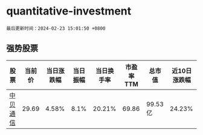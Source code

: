 # quantitative-investment

`最后更新时间：2024-02-23 15:01:50 +0800`

## 强势股票

|股票|当前价|当日涨跌幅|当日振幅|当日换手率|市盈率TTM|总市值|近10日涨跌幅|
|----|----|----|----|----|----|----|----|
|[中贝通信](https://xueqiu.com/S/SH603220)|29.69|4.58%|8.1%|20.21%|69.86|99.53亿|24.23%|
